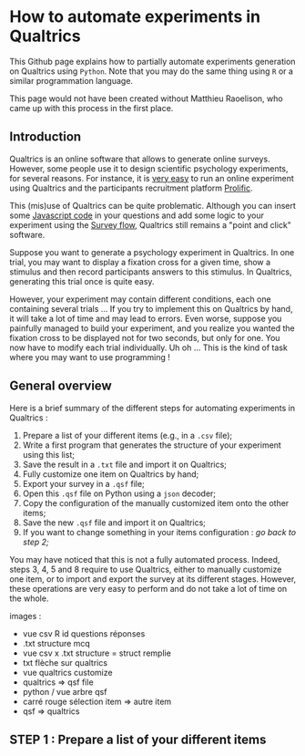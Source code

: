 # How to automate experiments in Qualtrics

This Github page explains how to partially automate experiments generation on Qualtrics using `Python`. Note that you may do the same thing using `R` or a similar programmation language.

This page would not have been created without Matthieu Raoelison, who came up with this process in the first place.

## Introduction

Qualtrics is an online software that allows to generate online surveys. However, some people use it to design scientific psychology experiments, for several reasons. For instance, it is [very easy](https://researcher-help.prolific.co/hc/en-gb/articles/360009224113-Qualtrics-Integration-Guide#heading-1) to run an online experiment using Qualtrics and the participants recruitment platform [Prolific](https://www.prolific.com/).

This (mis)use of Qualtrics can be quite problematic. Although you can insert some [Javascript code](https://www.qualtrics.com/support/survey-platform/survey-module/question-options/add-javascript/) in your questions and add some logic to your experiment using the [Survey flow](https://www.qualtrics.com/support/survey-platform/survey-module/survey-flow/survey-flow-overview/), Qualtrics still remains a "point and click" software.

Suppose you want to generate a psychology experiment in Qualtrics. In one trial, you may want to display a fixation cross for a given time, show a stimulus  and then record participants answers to this stimulus. In Qualtrics, generating this trial once is quite easy.

However, your experiment may contain different conditions, each one containing several trials ... If you try to implement this on Qualtrics by hand, it will take a lot of time and may lead to errors. Even worse, suppose you painfully managed to build your experiment, and you realize you wanted the fixation cross to be displayed not for two seconds, but only for one. You now have to modify each trial individually. Uh oh ...  This is the kind of task where you may want to use programming !

## General overview

Here is a brief summary of the different steps for automating experiments in Qualtrics :

1. Prepare a list of your different items (e.g., in a `.csv` file);
2. Write a first program that generates the structure of your experiment using this list;
3. Save the result in a `.txt` file and import it on Qualtrics;
4. Fully customize one item on Qualtrics by hand;
5. Export your survey in a `.qsf` file;
6. Open this `.qsf` file on Python using a `json` decoder;
7. Copy the configuration of the manually customized item onto the other items;
8. Save the new `.qsf` file and import it on Qualtrics;
9. If you want to change something in your items configuration : *go back to step 2;*

You may have noticed that this is not a fully automated process. Indeed, steps 3, 4, 5 and 8 require to use Qualtrics, either to manually customize one item, or to import and export the survey at its different stages. However, these operations are very easy to perform and do not take a lot of time on the whole.

images :
- vue csv R id questions réponses
- .txt structure mcq
- vue csv x .txt structure = struct remplie
- txt flèche sur qualtrics
- vue qualtrics customize
- qualtrics => qsf file
- python / vue arbre qsf
- carré rouge sélection item => autre item
- qsf => qualtrics


## STEP 1 : Prepare a list of your different items



